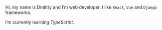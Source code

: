 Hi, my name is Dmitriy and I’m web developer. I like `React`, `Vue` and `Django` frameworks.

I’m currently learning *TypeScript*.
